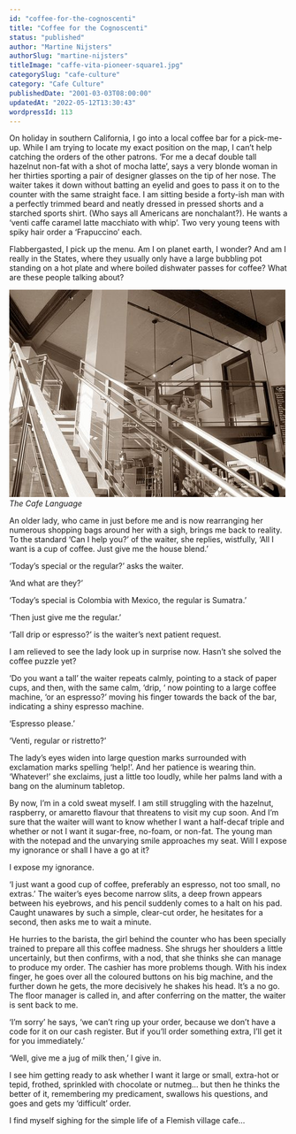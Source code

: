 ```yaml
---
id: "coffee-for-the-cognoscenti"
title: "Coffee for the Cognoscenti"
status: "published"
author: "Martine Nijsters"
authorSlug: "martine-nijsters"
titleImage: "caffe-vita-pioneer-square1.jpg"
categorySlug: "cafe-culture"
category: "Cafe Culture"
publishedDate: "2001-03-03T08:00:00"
updatedAt: "2022-05-12T13:30:43"
wordpressId: 113
---
```


On holiday in southern California, I go into a local coffee bar for a pick-me-up. While I am trying to locate my exact position on the map, I can’t help catching the orders of the other patrons. ‘For me a decaf double tall hazelnut non-fat with a shot of mocha latte’, says a very blonde woman in her thirties sporting a pair of designer glasses on the tip of her nose. The waiter takes it down without batting an eyelid and goes to pass it on to the counter with the same straight face. I am sitting beside a forty-ish man with a perfectly trimmed beard and neatly dressed in pressed shorts and a starched sports shirt. (Who says all Americans are nonchalant?). He wants a ‘venti caffe caramel latte macchiato with whip’. Two very young teens with spiky hair order a ‘Frapuccino’ each.

Flabbergasted, I pick up the menu. Am I on planet earth, I wonder? And am I really in the States, where they usually only have a large bubbling pot standing on a hot plate and where boiled dishwater passes for coffee? What are these people talking about?

![caffe vita pioneer square](caffe-vita-pioneer-square1.jpg)  
*The Cafe Language*

An older lady, who came in just before me and is now rearranging her numerous shopping bags around her with a sigh, brings me back to reality. To the standard ‘Can I help you?’ of the waiter, she replies, wistfully, ‘All I want is a cup of coffee. Just give me the house blend.’

‘Today’s special or the regular?’ asks the waiter.

‘And what are they?’

‘Today’s special is Colombia with Mexico, the regular is Sumatra.’

‘Then just give me the regular.’

‘Tall drip or espresso?’ is the waiter’s next patient request.

I am relieved to see the lady look up in surprise now. Hasn’t she solved the coffee puzzle yet?

‘Do you want a tall’ the waiter repeats calmly, pointing to a stack of paper cups, and then, with the same calm, ‘drip, ‘ now pointing to a large coffee machine, ‘or an espresso?’ moving his finger towards the back of the bar, indicating a shiny espresso machine.

‘Espresso please.’

‘Venti, regular or ristretto?’

The lady’s eyes widen into large question marks surrounded with exclamation marks spelling ‘help!’. And her patience is wearing thin. ‘Whatever!’ she exclaims, just a little too loudly, while her palms land with a bang on the aluminum tabletop.

By now, I’m in a cold sweat myself. I am still struggling with the hazelnut, raspberry, or amaretto flavour that threatens to visit my cup soon. And I’m sure that the waiter will want to know whether I want a half-decaf triple and whether or not I want it sugar-free, no-foam, or non-fat. The young man with the notepad and the unvarying smile approaches my seat. Will I expose my ignorance or shall I have a go at it?

I expose my ignorance.

‘I just want a good cup of coffee, preferably an espresso, not too small, no extras.’ The waiter’s eyes become narrow slits, a deep frown appears between his eyebrows, and his pencil suddenly comes to a halt on his pad. Caught unawares by such a simple, clear-cut order, he hesitates for a second, then asks me to wait a minute.

He hurries to the barista, the girl behind the counter who has been specially trained to prepare all this coffee madness. She shrugs her shoulders a little uncertainly, but then confirms, with a nod, that she thinks she can manage to produce my order. The cashier has more problems though. With his index finger, he goes over all the coloured buttons on his big machine, and the further down he gets, the more decisively he shakes his head. It’s a no go. The floor manager is called in, and after conferring on the matter, the waiter is sent back to me.

‘I’m sorry’ he says, ‘we can’t ring up your order, because we don’t have a code for it on our cash register. But if you’ll order something extra, I’ll get it for you immediately.’

‘Well, give me a jug of milk then,’ I give in.

I see him getting ready to ask whether I want it large or small, extra-hot or tepid, frothed, sprinkled with chocolate or nutmeg… but then he thinks the better of it, remembering my predicament, swallows his questions, and goes and gets my ‘difficult’ order.

I find myself sighing for the simple life of a Flemish village cafe…
